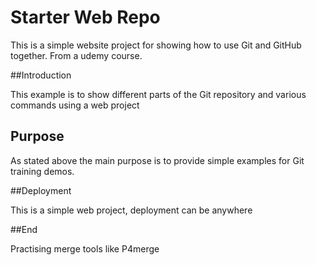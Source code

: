 # Starter Web Repo

This is a simple website project for 
showing how to use Git and GitHub together.
From a udemy course.

##Introduction

This  example is to show different parts 
of the Git repository and various commands using
a web project

## Purpose


As stated above the main purpose is to provide simple examples for Git training demos.

##Deployment

This is a simple web project, deployment can be anywhere

##End

Practising merge tools like P4merge